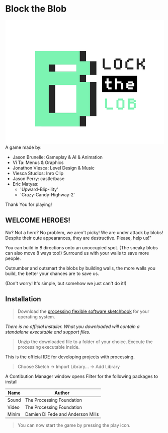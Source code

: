 # Block the Blob

![Logo](/data/title1.png)
A game made by:

- Jason Brunelle: Gameplay & AI & Animation
- Vi Ta: Menus & Graphics
- Jonathon Viesca: Level Design & Music
- Viesca Studios: Inro Clip
- Jason Perry: castle/base
- Eric Matyas:
  - 'Upward-Blip-ility'
  - 'Crazy-Candy-Highway-2'

Thank You for playing!

## WELCOME HEROES!

No? Not a hero? No problem, we aren't picky! We are under attack by blobs! Despite their cute appearances, they are destructive. Please, help us!"

You can build in 8 directions onto an unoccupied spot. (The sneaky blobs can also move 8 ways too!) Surround us with your walls to save more people.

Outnumber and outsmart the blobs by building walls, the more walls you build, the better your chances are to save us.

(Don't worry! It's simple, but somehow we just can't do it!)

## Installation

> Download the [processing flexible software sketchbook](https://processing.org/) for your operating system.

_There is no official installer. What you downloaded will contain a standalone executable and support files._

> Unzip the downloaded file to a folder of your choice. Execute the processing executable inside.

This is the official IDE for developing projects with processing.

> Choose Sketch -> Import Library... -> Add Library

A Contibution Manager window opens
Filter for the following packages to install

| Name  | Author                            |
| ----- | --------------------------------- |
| Sound | The Processing Foundation         |
| Video | The Processing Foundation         |
| Minim | Damien Di Fede and Anderson Mills |

> You can now start the game by pressing the play icon.
